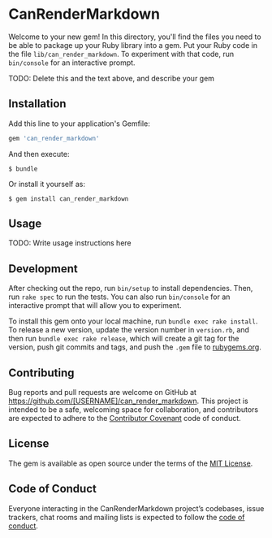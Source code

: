 # CanRenderMarkdown

Welcome to your new gem! In this directory, you'll find the files you need to be able to package up your Ruby library into a gem. Put your Ruby code in the file `lib/can_render_markdown`. To experiment with that code, run `bin/console` for an interactive prompt.

TODO: Delete this and the text above, and describe your gem

## Installation

Add this line to your application's Gemfile:

```ruby
gem 'can_render_markdown'
```

And then execute:

    $ bundle

Or install it yourself as:

    $ gem install can_render_markdown

## Usage

TODO: Write usage instructions here

## Development

After checking out the repo, run `bin/setup` to install dependencies. Then, run `rake spec` to run the tests. You can also run `bin/console` for an interactive prompt that will allow you to experiment.

To install this gem onto your local machine, run `bundle exec rake install`. To release a new version, update the version number in `version.rb`, and then run `bundle exec rake release`, which will create a git tag for the version, push git commits and tags, and push the `.gem` file to [rubygems.org](https://rubygems.org).

## Contributing

Bug reports and pull requests are welcome on GitHub at https://github.com/[USERNAME]/can_render_markdown. This project is intended to be a safe, welcoming space for collaboration, and contributors are expected to adhere to the [Contributor Covenant](http://contributor-covenant.org) code of conduct.

## License

The gem is available as open source under the terms of the [MIT License](https://opensource.org/licenses/MIT).

## Code of Conduct

Everyone interacting in the CanRenderMarkdown project’s codebases, issue trackers, chat rooms and mailing lists is expected to follow the [code of conduct](https://github.com/[USERNAME]/can_render_markdown/blob/master/CODE_OF_CONDUCT.md).

